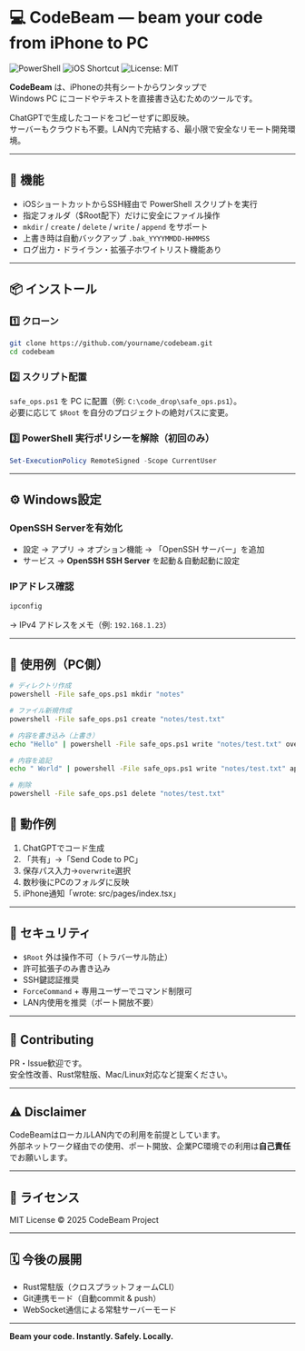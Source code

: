 # 💻 CodeBeam — beam your code from iPhone to PC

![PowerShell](https://img.shields.io/badge/PowerShell-7+-blue?logo=powershell)
![iOS Shortcut](https://img.shields.io/badge/iOS-Shortcut-lightgrey?logo=apple)
![License: MIT](https://img.shields.io/badge/License-MIT-green.svg)

**CodeBeam** は、iPhoneの共有シートからワンタップで  
Windows PC にコードやテキストを直接書き込むためのツールです。  

ChatGPTで生成したコードをコピーせずに即反映。  
サーバーもクラウドも不要。LAN内で完結する、最小限で安全なリモート開発環境。

---

## 🚀 機能
- iOSショートカットからSSH経由で PowerShell スクリプトを実行  
- 指定フォルダ（$Root配下）だけに安全にファイル操作  
- `mkdir` / `create` / `delete` / `write` / `append` をサポート  
- 上書き時は自動バックアップ `.bak_YYYYMMDD-HHMMSS`  
- ログ出力・ドライラン・拡張子ホワイトリスト機能あり  

---

## 📦 インストール

### 1️⃣ クローン
```bash
git clone https://github.com/yourname/codebeam.git
cd codebeam
```

### 2️⃣ スクリプト配置
`safe_ops.ps1` を PC に配置（例: `C:\code_drop\safe_ops.ps1`）。  
必要に応じて `$Root` を自分のプロジェクトの絶対パスに変更。

### 3️⃣ PowerShell 実行ポリシーを解除（初回のみ）
```powershell
Set-ExecutionPolicy RemoteSigned -Scope CurrentUser
```

---

## ⚙️ Windows設定

### OpenSSH Serverを有効化
- 設定 → アプリ → オプション機能 → 「OpenSSH サーバー」を追加  
- サービス → **OpenSSH SSH Server** を起動＆自動起動に設定  

### IPアドレス確認
```bash
ipconfig
```
→ IPv4 アドレスをメモ（例: `192.168.1.23`）

---

## 🧠 使用例（PC側）

```bash
# ディレクトリ作成
powershell -File safe_ops.ps1 mkdir "notes"

# ファイル新規作成
powershell -File safe_ops.ps1 create "notes/test.txt"

# 内容を書き込み（上書き）
echo "Hello" | powershell -File safe_ops.ps1 write "notes/test.txt" overwrite -Backup

# 内容を追記
echo " World" | powershell -File safe_ops.ps1 write "notes/test.txt" append

# 削除
powershell -File safe_ops.ps1 delete "notes/test.txt"
```

## 🧪 動作例
1. ChatGPTでコード生成  
2. 「共有」→「Send Code to PC」  
3. 保存パス入力→`overwrite`選択  
4. 数秒後にPCのフォルダに反映  
5. iPhone通知「wrote: src/pages/index.tsx」

---

## 🔐 セキュリティ
- `$Root` 外は操作不可（トラバーサル防止）  
- 許可拡張子のみ書き込み  
- SSH鍵認証推奨  
- `ForceCommand` + 専用ユーザーでコマンド制限可  
- LAN内使用を推奨（ポート開放不要）

---

## 🤝 Contributing
PR・Issue歓迎です。  
安全性改善、Rust常駐版、Mac/Linux対応など提案ください。

---

## ⚠️ Disclaimer
CodeBeamはローカルLAN内での利用を前提としています。  
外部ネットワーク経由での使用、ポート開放、企業PC環境での利用は**自己責任**でお願いします。

---

## 📄 ライセンス
MIT License © 2025 CodeBeam Project

---

## 🗓️ 今後の展開
- Rust常駐版（クロスプラットフォームCLI）  
- Git連携モード（自動commit & push）  
- WebSocket通信による常駐サーバーモード  

---

**Beam your code. Instantly. Safely. Locally.**
